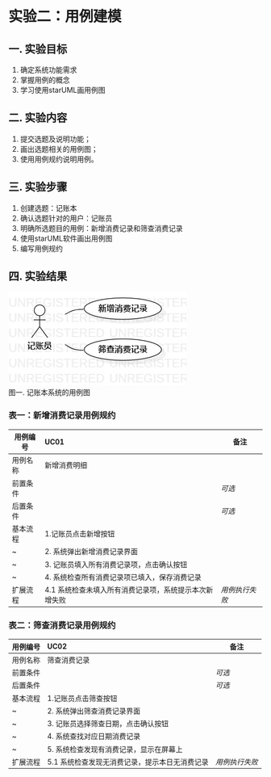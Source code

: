 # 实验二：用例建模

## 一. 实验目标
1. 确定系统功能需求  
2. 掌握用例的概念  
3. 学习使用starUML画用例图

## 二. 实验内容
1. 提交选题及说明功能；
2. 画出选题相关的用例图；
3. 使用用例规约说明用例。

## 三. 实验步骤
1. 创建选题：记账本
2. 确认选题针对的用户：记账员
3. 明确所选题目的用例：新增消费记录和筛查消费记录
4. 使用starUML软件画出用例图
5. 编写用例规约

## 四. 实验结果

![记账本系统用例图](./UseCaseDiagram1.jpg)  
图一. 记账本系统的用例图

### 表一：新增消费记录用例规约

用例编号  | UC01 | 备注  
-|:-|-  
用例名称  | 新增消费明细  |   
前置条件  |      | *可选*   
后置条件  |      | *可选*   
基本流程  | 1.记账员点击新增按钮  |    
~| 2. 系统弹出新增消费记录界面  |   
~| 3. 记账员填入所有消费记录项，点击确认按钮  |   
~| 4. 系统检查所有消费记录项已填入，保存消费记录  |    
扩展流程  | 4.1 系统检查未填入所有消费记录项，系统提示本次新增失败 | *用例执行失败*     

### 表二：筛查消费记录用例规约

用例编号  | UC02 | 备注  
-|:-|-  
用例名称  | 筛查消费记录  |   
前置条件  |      | *可选*   
后置条件  |      | *可选*   
基本流程  | 1.记账员点击筛查按钮  |    
~| 2. 系统弹出筛查消费记录界面  |   
~| 3. 记账员选择筛查日期，点击确认按钮  |   
~| 4. 系统查找对应日期消费记录  |  
~| 5. 系统检查发现有消费记录，显示在屏幕上  | 
扩展流程  | 5.1 系统检查发现无消费记录，提示本日无消费记录 | *用例执行失败* 
